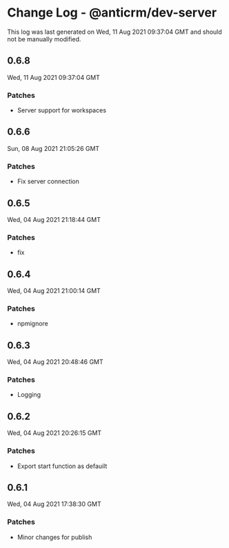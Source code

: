 # Change Log - @anticrm/dev-server

This log was last generated on Wed, 11 Aug 2021 09:37:04 GMT and should not be manually modified.

## 0.6.8
Wed, 11 Aug 2021 09:37:04 GMT

### Patches

- Server support for workspaces

## 0.6.6
Sun, 08 Aug 2021 21:05:26 GMT

### Patches

- Fix server connection

## 0.6.5
Wed, 04 Aug 2021 21:18:44 GMT

### Patches

- fix

## 0.6.4
Wed, 04 Aug 2021 21:00:14 GMT

### Patches

- npmignore

## 0.6.3
Wed, 04 Aug 2021 20:48:46 GMT

### Patches

- Logging

## 0.6.2
Wed, 04 Aug 2021 20:26:15 GMT

### Patches

- Export start function as defauilt

## 0.6.1
Wed, 04 Aug 2021 17:38:30 GMT

### Patches

- Minor changes for publish

